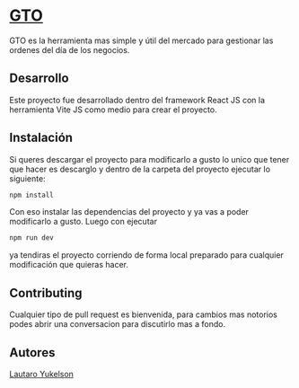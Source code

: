 # [GTO](https://www.google.com/)

GTO es la herramienta mas simple y útil del mercado para gestionar las ordenes del día de los negocios.

## Desarrollo

Este proyecto fue desarrollado dentro del framework React JS con la herramienta Vite JS como medio para crear el proyecto.

## Instalación

Si queres descargar el proyecto para modificarlo a gusto lo unico que tener que hacer es descarglo y dentro de la carpeta del proyecto ejecutar lo siguiente:

```bash
npm install
```

Con eso instalar las dependencias del proyecto y ya vas a poder modificarlo a gusto. Luego con ejecutar

```bash
npm run dev
```

ya tendiras el proyecto corriendo de forma local preparado para cualquier modificación que quieras hacer.

## Contributing

Cualquier tipo de pull request es bienvenida, para cambios mas notorios podes abrir una conversacion para discutirlo mas a fondo.

## Autores

[Lautaro Yukelson](https://www.github.com/lautiyuke/)
